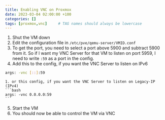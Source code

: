 ```yaml
---
title: Enabling VNC on Proxmox
date: 2023-03-04 02:00:00 +100
categories: []
tags: [proxmox,vnc]     # TAG names should always be lowercase
---
```


1. Shut the VM down
2. Edit the configuration file in `/etc/pve/qemu-server/VMID.conf`
3. To get the port, you need to select a port above 5900 and subtract 5900 from it. So if I want my VNC Server for that VM to listen on port 5959, I need to write `:59` as a port in the config.
4. Add this to the config, if you want the VNC Server to listen on IPv6
```bash
args: -vnc [::]:59
```
    1. or this config, if you want the VNC Server to listen on Legacy-IP (IPv4)
    ```bash
    args: -vnc 0.0.0.0:59
    ```
5. Start the VM
6. You should now be able to control the VM via VNC